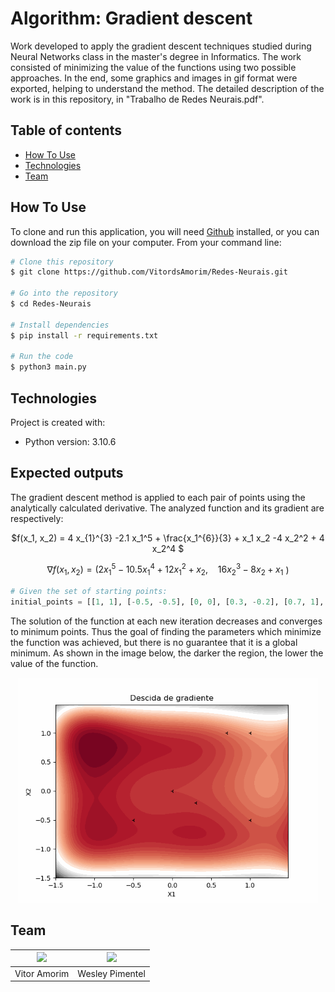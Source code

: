 # Algorithm: Gradient descent

Work developed to apply the gradient descent techniques studied during Neural Networks class in the master's degree in Informatics. The work consisted of minimizing the value of the functions using two possible approaches. In the end, some graphics and images in gif format were exported, helping to understand the method. The detailed description of the work is in this repository, in "Trabalho de Redes Neurais.pdf".

## Table of contents
* [How To Use](#how-to-use)
* [Technologies](#technologies)
* [Team](#team)


## How To Use

To clone and run this application, you will need [Github](https://github.com/git-guides/install-git) installed, or you can download the zip file on your computer. From your command line:

```bash
# Clone this repository
$ git clone https://github.com/VitordsAmorim/Redes-Neurais.git

# Go into the repository
$ cd Redes-Neurais

# Install dependencies
$ pip install -r requirements.txt

# Run the code
$ python3 main.py
```


## Technologies
Project is created with:
* Python version: 3.10.6


## Expected outputs

The gradient descent method is applied to each pair of points using the analytically calculated derivative. The analyzed function and its gradient are respectively:
<div align="center">
$f(x_1, x_2) = 4 x_{1}^{3} -2.1 x_1^5 + \frac{x_1^{6}}{3} + x_1 x_2 -4 x_2^2 + 4 x_2^4 $
	
	
$\nabla f(x_1, x_2) = (2 x_1^5 -10.5 x_1^4 + 12x_1^2 + x_2,~~~~  16 x_2^3 -8x_2 + x_1$ )
</div>

```python
# Given the set of starting points:
initial_points = [[1, 1], [-0.5, -0.5], [0, 0], [0.3, -0.2], [0.7, 1], [1, -0.5]]
```

The solution of the function at each new iteration decreases and converges to minimum points. Thus the goal of finding the parameters which minimize the function was achieved, but there is no guarantee that it is a global minimum. As shown in the image below, the darker the region, the lower the value of the function.

<div align="center">
	<img src="https://github.com/VitordsAmorim/Redes-Neurais/blob/main/Image/my_awesome2.gif" width="480">
</div>





## Team

  |<a href="https://github.com/VitordsAmorim"><img src="https://github.com/VitordsAmorim.png" width="120"></a> | <a href="https://github.com/WesleyPereiraPimentel">  <img src="https://github.com/WesleyPereiraPimentel.png" width="120"/></a> |
  |:-:|:-:|
  |Vitor Amorim | Wesley Pimentel|





	
